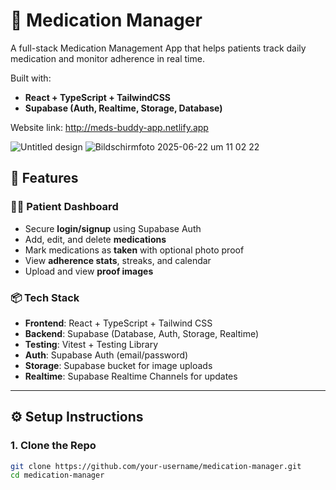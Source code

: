 # 💊 Medication Manager

A full-stack Medication Management App that helps patients track daily medication and monitor adherence in real time.


Built with:

- **React + TypeScript + TailwindCSS**
- **Supabase (Auth, Realtime, Storage, Database)**

Website link: http://meds-buddy-app.netlify.app

![Untitled design](https://github.com/user-attachments/assets/08224c2e-f4e1-4812-a83c-8cac06aeae20)
![Bildschirmfoto 2025-06-22 um 11 02 22](https://github.com/user-attachments/assets/d0054b0b-a8cc-4705-9ecf-1ad56d5991fe)


## 🚀 Features

### 🧑‍⚕️ Patient Dashboard

- Secure **login/signup** using Supabase Auth
- Add, edit, and delete **medications**
- Mark medications as **taken** with optional photo proof
- View **adherence stats**, streaks, and calendar
- Upload and view **proof images**

### 📦 Tech Stack

- **Frontend**: React + TypeScript + Tailwind CSS
- **Backend**: Supabase (Database, Auth, Storage, Realtime)
- **Testing**: Vitest + Testing Library
- **Auth**: Supabase Auth (email/password)
- **Storage**: Supabase bucket for image uploads
- **Realtime**: Supabase Realtime Channels for updates

---

## ⚙️ Setup Instructions

### 1. Clone the Repo

```bash
git clone https://github.com/your-username/medication-manager.git
cd medication-manager
```
